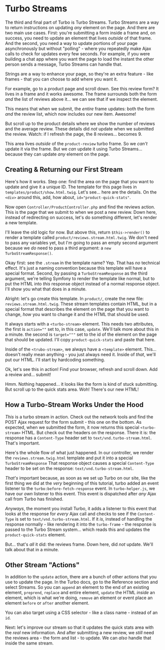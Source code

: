 # Turbo Streams

The third and final part of Turbo is Turbo Streams. Turbo Streams are a way to
return instructions on updating *any* element on the page. And there are two
main use cases. First: you're submitting a form inside a frame and, on success,
you need to update an element that lives *outside* of that frame. And the second,
you need a way to update portions of your page asynchronously but without
"polling" - where you repeatedly make Ajax calls to check for updates every few
seconds. For example, if you were building a chat app where you want the page to
load the instant the other person sends a message, Turbo Streams can handle that.

Strings are a way to enhance your page, so they're an extra feature - like
frames - that you can choose to add where you want it.

For example, go to a product page and scroll down. See this review form? It lives
in a frame and it works awesome. The frame surrounds both the form *and* the
list of reviews above it... we can see that if we inspect the element.

This means that when we submit, the *entire* frame updates: both the form *and*
the review list, which now includes our new item. Awesome!

But scroll up to the product details where we show the number of reviews and the
average review. These details did *not* update when we submitted the review.
Watch: if I refresh the page, the 8 reviews... becomes 9.

This area lives *outside* of the `product-review` turbo frame. So we *can't* update
it via the frame. But we *can* update it using Turbo Streams... because they can
update *any* element on the page.

## Creating & Returning our First Stream

Here's how it works. Step one: find the area on the page that you want to update
and give it a unique ID. The template for this page lives in
`templates/product/show.html.twig`. Let's see... here are the details. On the
`<div>` around this, add, how about, `id="product-quick-stats"`.

Now open `Controller/ProductController.php` and find the reviews action. This is
the page that we submit to when we post a new review. Down here, instead of
redirecting on success, let's do something different, let's render a new template.

I'll leave the old logic for now. But above this, return `$this->render()` to
render a template called `product/reviews.stream.html.twig`. We don't need to pass
any variables yet, but I'm going to pass an empty second argument because we *do*
need to pass a third argument: a `new TurboStreamResponse()`.

Okay first: see the `.stream` in the template name? Yep. That has *no* technical
effect. It's just a naming convention because this template will have a special
format. Second, by passing a `TurboStreamResponse` as the third argument, we're
telling Symfony to render the template like normal, but to put the HTML into *this*
response object instead of a normal response object. I'll show you what that does
in a minute.

Alright: let's go create this template. In `product/`, create the new file:
`reviews.stream.html.twig`. These stream templates contain HTML, but in a special
format that describes the element on the page that you want to change, *how*
you want to change it and the HTML that should be used.

It always starts with a `<turbo-stream>` element. This needs two attributes, the
first is `action=""` set to, in this case, `update`. We'll talk more about this
in a minute. the second is `target="""` set to the id of the element on the page
that should be updated. I'll copy `product-quick-stats` and paste that here.

Inside of the `<trubo-stream>`, we always have a `<template>` element. This...
doesn't really mean anything - you just always need it. Inside of *that*, we'll
put our HTML. I'll start by hardcoding something.

Ok, let's see this in action! Find your browser, refresh and scroll down. Add
a review and... submit!

Hmm. Nothing happened... it looks like the form is kind of stuck submitting. But
scroll up to the quick stats area. Woh! There's our new HTML!

## How a Turbo-Stream Works Under the Hood

*This* is a turbo stream in action. Check out the network tools and find the
POST Ajax request for the form submit - this one on the bottom. As expected, when
we submitted the form, it now returns this special `<turbo-stream>` HTML. But check
out the headers on the response. There it is: the response has a
`Content-Type` header set to `text/vnd.turbo-stream.html`. That's important.

Here's the whole flow of what just happened. In our controller, we render the
`reviews.stream.twig.html`  template and put it into a special `TurboStreamResponse`
That response object causes a special `Content-Type` header to be set on the
response: `text/vnd.turbo-stream.html`.

*That's* important because, as soon as we set up Turbo on our site, like the
first thing we did at the *very* beginning of this tutorial, turbo added an event
listener to the `turbo:before-fetch-response` event. In `turbo-helper.js`, we
have our *own* listener to this event. This event is dispatched after *any* Ajax
call from Turbo has finished.

*Anyways*, the moment you install Turbo, it adds a listener to this event that
looks at the response for *every* Ajax call and checks to see if the `Content-Type`
is set to `text/vnd.turbo-stream.html`. If it *is*, instead of handling the response
normally - like rendering it into the `turbo-frame` - the response is passed to
the Turbo Stream system... which reads this and updates the `product-quick-stats`
element.

But... that's *all* it did: the reviews frame. Down here, did *not* update.
We'll talk about that in a minute.

## Other Stream "Actions"

In addition to the `update` action, there are a bunch of other actions that you
use to update the page. In the Turbo docs, go to the Reference section and select
Streams. So you can `append` an element to the end of an existing element,
`preprend`, `replace` and entire element, `update` the HTML *inside* an element,
which is what we're doing, `remove` an element or event place an element `before`
or `after` another element.

You can also target using a CSS selector - like a class name - instead of an `id`.


Next: let's improve our stream so that it updates the quick stats area with the
*real* new information. And after submitting a new review, we *still* need
the reviews area - the form and list - to update. We can *also* handle that
inside the same stream.
